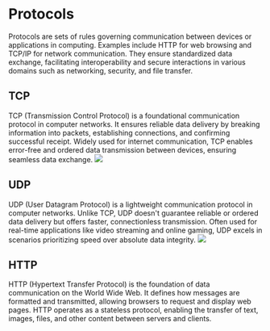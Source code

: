 # Protocols
Protocols are sets of rules governing communication between devices or applications in computing. Examples include HTTP for web browsing and TCP/IP for network communication. They ensure standardized data exchange, facilitating interoperability and secure interactions in various domains such as networking, security, and file transfer.

## TCP
TCP (Transmission Control Protocol) is a foundational communication protocol in computer networks. It ensures reliable data delivery by breaking information into packets, establishing connections, and confirming successful receipt. 
Widely used for internet communication, TCP enables error-free and ordered data transmission between devices, ensuring seamless data exchange.
![](https://images.spiceworks.com/wp-content/uploads/2022/04/05123619/10-2.png)
## UDP
UDP (User Datagram Protocol) is a lightweight communication protocol in computer networks. Unlike TCP, UDP doesn't guarantee reliable or ordered data delivery but offers faster, connectionless transmission. Often used for real-time applications like video streaming and online gaming, UDP excels in scenarios prioritizing speed over absolute data integrity.
![](https://www.datocms-assets.com/41207/1627941441-header.jpg)
## HTTP
HTTP (Hypertext Transfer Protocol) is the foundation of data communication on the World Wide Web. It defines how messages are formatted and transmitted, allowing browsers to request and display web pages. HTTP operates as a stateless protocol, enabling the transfer of text, images, files, and other content between servers and clients.